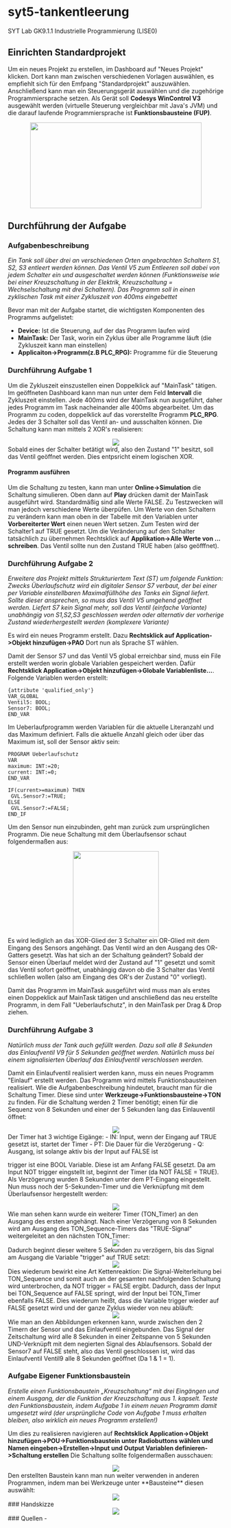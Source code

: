 # syt5-tankentleerung
SYT Lab GK9.1.1 Industrielle Programmierung (LISE0)


## Einrichten Standardprojekt

Um ein neues Projekt zu erstellen, im Dashboard auf "Neues Projekt" klicken. Dort kann man zwischen verschiedenen Vorlagen auswählen, es empfiehlt sich für den Emfpang "Standardprojekt" auszuwählen. Anschließend kann man ein Steuerungsgerät auswählen und die zugehörige Programmiersprache setzen. Als Gerät soll **Codesys WinControl V3** ausgewählt werden (virtuelle Steuerung vergleichbar mit Java's JVM) und die darauf laufende Programmiersprache ist **Funktionsbausteine (FUP)**.
<div align="center">
<img src="images/geraetplussprache.PNG" align="center" height=200 width=400/>
</div>

## Durchführung der Aufgabe

### Aufgabenbeschreibung

*Ein Tank soll über drei an verschiedenen Orten angebrachten Schaltern S1, S2, S3 entleert
werden können. Das Ventil V5 zum Entleeren soll dabei von jedem Schalter ein und
ausgeschaltet werden können (Funktionsweise wie bei einer Kreuzschaltung in der Elektrik,
Kreuzschaltung = Wechselschaltung mit drei Schaltern).
Das Programm soll in einen zyklischen Task mit einer Zykluszeit von 400ms eingebettet*

Bevor man mit der Aufgabe startet, die wichtigsten Komponenten des Programms aufgelistet:
- **Device:** Ist die Steuerung, auf der das Programm laufen wird
- **MainTask:** Der Task, worin ein Zyklus über alle Programme läuft (die Zykluszeit kann man einstellen)
- **Applicaiton->Programm(z.B PLC_RPG):** Programme für die Steuerung

### Durchführung Aufgabe 1

Um die Zykluszeit einszustellen einen Doppelklick auf "MainTask" tätigen. Im geöffneten Dashboard kann man nun unter dem Feld **Intervall** die Zykluszeit einstellen. Jede 400ms wird der MainTask nun ausgeführt, daher jedes Programm im Task nacheinander alle 400ms abgearbeitet.
Um das Programm zu coden, doppelklick auf das vorerstellte Programm **PLC_RPG**.  
Jedes der 3 Schalter soll das Ventil an- und ausschalten können. Die Schaltung kann man mittels 2 XOR's realisieren:  
<div align="center">
<img src="images/programm.PNG" align="center"/>
</div>    
Sobald eines der Schalter betätigt wird, also den Zustand "1" besitzt, soll das Ventil geöffnet werden.  Dies entpsricht einem logischen XOR.  

#### Programm ausführen

Um die Schaltung zu testen, kann man unter **Online->Simulation** die Schaltung simulieren. Oben dann auf **Play** drücken damit der MainTask ausgeführt wird. Standardmäßig sind alle Werte FALSE. Zu Testzwecken will man jedoch verschiedene Werte überpüfen. Um Werte von den Schaltern zu verändern kann man oben in der Tabelle mit den Variablen unter **Vorbereiterter Wert** einen neuen Wert setzen. Zum Testen wird der Schalter1 auf TRUE gesetzt. Um die Veränderung auf den Schalter tatsächlich zu übernehmen Rechtsklick auf **Applikation->Alle Werte von ... schreiben**. Das Ventil sollte nun den Zustand TRUE haben (also geöfffnet).

### Durchführung Aufgabe 2

*Erweitere das Projekt mittels Strukturiertem Text (ST) um folgende Funktion:
Zwecks Überlaufschutz wird ein digitaler Sensor S7 verbaut, der bei einer per Variable
einstellbaren Maximalfüllhöhe des Tanks ein Signal liefert. Sollte dieser ansprechen, so muss
das Ventil V5 umgehend geöffnet werden. Liefert S7 kein Signal mehr, soll das Ventil (einfache
Variante) unabhängig von S1,S2,S3 geschlossen werden oder alternativ der vorherige Zustand
wiederhergestellt werden (komplexere Variante)*

Es wird ein neues Programm erstellt. Dazu **Rechtsklick auf Application->Objekt hinzufügen->PAO** Dort nun als Sprache ST wählen.  

Damit der Sensor S7 und das Ventil V5 global erreichbar sind, muss ein File erstellt werden worin globale Variablen gespeichert werden. Dafür **Rechtsklick Application->Objekt hinzufügen->Globale Variablenliste...**. Folgende Variablen werden erstellt:  


    {attribute 'qualified_only'}
    VAR_GLOBAL
    Ventil5: BOOL;
    Sensor7: BOOL;
    END_VAR

Im Ueberlaufprogramm werden Variablen für die aktuelle Literanzahl und das Maximum definiert. Falls die aktuelle Anzahl gleich oder über das Maximum ist, soll der Sensor aktiv sein:

    PROGRAM Ueberlaufschutz
    VAR
    maximum: INT:=20;
    current: INT:=0;
    END_VAR

    IF(current>=maximum) THEN
  	 GVL.Sensor7:=TRUE;
    ELSE
  	 GVL.Sensor7:=FALSE;
    END_IF

Um den Sensor nun einzubinden, geht man zurück zum ursprünglichen Programm. Die neue Schaltung mit dem Überlaufsensor schaut folgendermaßen aus:
<div align="center">
<img src="images/ueberlauf.PNG" align="center" height=200/>
</div>  
Es wird lediglich an das XOR-Glied der 3 Schalter ein OR-Glied mit dem Eingang des Sensors angehängt. Das Ventil wird an den Ausgang des OR-Gatters gesetzt. Was hat sich an der Schaltung geändert? Sobald der Sensor einen Überlauf meldet wird der Zustand auf "1" gesetzt und somit das Ventil sofort geöffnet, unabhängig davon ob die 3 Schalter das Ventil schließen wollen (also am Eingang des OR's der Zustand "0" vorliegt).

Damit das Programm im MainTask ausgeführt wird muss man als erstes einen Doppeklick auf MainTask tätigen und anschließend das neu erstellte Programm, in dem Fall "Ueberlaufschutz", in den MainTask per Drag & Drop ziehen.

### Durchführung Aufgabe 3

*Natürlich muss der Tank auch gefüllt werden. Dazu soll alle 8 Sekunden das Einlaufventil V9
für 5 Sekunden geöffnet werden. Natürlich muss bei einem signalisierten Überlauf das
Einlaufventil verschlossen werden.*

Damit ein Einlaufventil realisiert werden kann, muss ein neues Programm "Einlauf" erstellt werden. Das Programm wird mittels Funktionsbausteinen realisiert. Wie die Aufgabenbeschreibung hindeutet, braucht man für die Schaltung Timer. Diese sind unter **Werkzeuge->Funktionsbausteine->TON** zu finden. Für die Schaltung werden 2 Timer benötigt; einen für die Sequenz von 8 Sekunden und einer der 5 Sekunden lang das Einlauventil öffnet:  
<div align="center">
<img src="images/ton_sequence.PNG" align="center"  />
</div>  
Der Timer hat 3 wichtige Eigänge:
- IN: Input, wenn der Eingang auf TRUE gesetzt ist, startet der Timer
- PT: Die Dauer für die Verzögerung
- Q: Ausgang, ist solange aktiv bis der Input auf FALSE ist

trigger ist eine BOOL Variable. Diese ist am Anfang FALSE gesetzt. Da am Input NOT trigger eingstellt ist, beginnt der Timer (da NOT FALSE = TRUE). Als Verzögerung wurden 8 Sekunden unter dem PT-Eingang eingestellt. Nun muss noch der 5-Sekunden-Timer und die Verknüpfung mit dem Überlaufsensor hergestellt werden:    
<div align="center">
<img src="images/timer.PNG" align="center"  />
</div>  
Wie man sehen kann wurde ein weiterer Timer (TON_Timer) an den Ausgang des ersten angehängt. Nach einer Verzögerung von 8 Sekunden wird am Ausgang des TON_Sequence-Timers das "TRUE-Signal" weitergeleitet an den nächsten TON_Timer:
<div align="center">
<img src="images/timertest1.PNG" align="center"  />
</div>  
Dadurch beginnt dieser weitere 5 Sekunden zu verzögern, bis das Signal am Ausgang die Variable "trigger" auf TRUE setzt:  
<div align="center">
<img src="images/timertest2.PNG" align="center"  />
</div>  
Dies wiederum bewirkt eine Art Kettenreaktion: Die Signal-Weiterleitung bei TON_Sequence und somit auch an der gesamten nachfolgenden Schaltung wird unterbrochen, da NOT trigger = FALSE ergibt. Dadurch, dass der Input bei TON_Sequence auf FALSE springt, wird der Input bei TON_Timer ebenfalls FALSE. Dies wiederum heißt, dass die Variable trigger wieder auf FALSE gesetzt wird und der ganze Zyklus wieder von neu abläuft:
<div align="center">
<img src="images/timertest3.PNG" align="center"  />
</div>  
Wie man an den Abbildungen erkennen kann, wurde zwischen den 2 Timern der Sensor und das Einlaufventil eingebunden. Das Signal der Zeitschaltung wird alle 8 Sekunden in einer Zeitspanne von 5 Sekunden UND-Verknüpft mit dem negierten Signal des Ablaufsensors. Sobald der Sensor7 auf FALSE steht, also das Ventil geschlossen ist, wird das Einlaufventil Ventil9 alle 8 Sekunden geöffnet (Da 1 & 1 = 1).

### Aufgabe Eigener Funktionsbaustein

*Erstelle einen Funktionsbaustein „Kreuzschaltung“ mit drei Eingängen und einem Ausgang, der
die Funktion der Kreuzschaltung aus 1. kapselt. Teste den Funktionsbaustein, indem Aufgabe 1
in einem neuen Programm damit umgesetzt wird (der ursprüngliche Code von Aufgabe 1 muss
erhalten bleiben, also wirklich ein neues Programm erstellen!)*

Um dies zu realisieren navigieren auf **Rechtsklick Application->Objekt hinzufügen->POU->Funktionsbaustein unter Radiobuttons wählen und Namen eingeben->Erstellen->Input und Output Variablen definieren->Schaltung erstellen**
Die Schaltung sollte folgendermaßen ausschauen:
<div align="center">
<img src="images/fktbstn.PNG" align="center"  />
</div>  
Den erstellten Baustein kann man nun weiter verwenden in anderen Programmen, indem man bei Werkzeuge unter **Bausteine** diesen auswählt:
<div align="center">
<img src="images/testfktbstn.PNG" align="center"  />
</div>  
### Handskizze  

<div align="center">
<img src="images/skizze.jpeg" align="center"/>
</div>
### Quellen
-

